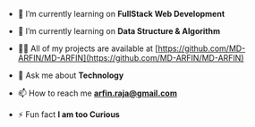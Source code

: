 - 🔭 I’m currently learning on **FullStack Web Development**

- 🌱 I’m currently learning on **Data Structure & Algorithm**

- 👨‍💻 All of my projects are available at [https://github.com/MD-ARFIN/MD-ARFIN](https://github.com/MD-ARFIN/MD-ARFIN)

- 💬 Ask me about **Technology**

- 📫 How to reach me **arfin.raja@gmail.com**

- ⚡ Fun fact **I am too Curious**

